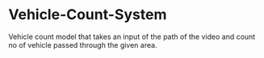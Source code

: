 # Vehicle-Count-System
Vehicle count model that takes an input of the path of the video and count no of vehicle passed through the given area.

